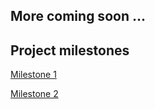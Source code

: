 ## More coming soon ...

## Project milestones
[Milestone 1](milestone1.md)

[Milestone 2](milestone2.md)
